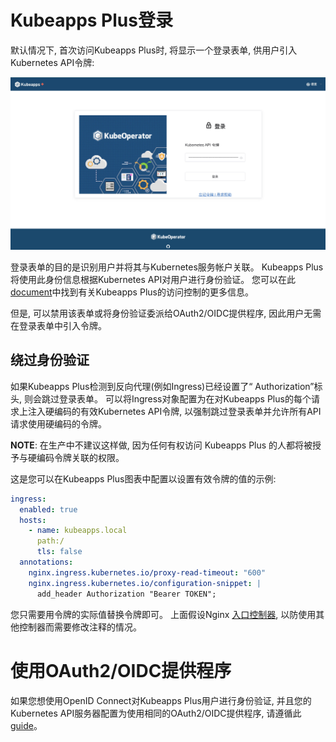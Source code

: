 # Kubeapps Plus登录

默认情况下, 首次访问Kubeapps Plus时, 将显示一个登录表单, 供用户引入Kubernetes API令牌: 

![控制台登录](../img/dashboard-login.png)

登录表单的目的是识别用户并将其与Kubernetes服务帐户关联。 Kubeapps Plus将使用此身份信息根据Kubernetes API对用户进行身份验证。 您可以在此[document](./access-control.md)中找到有关Kubeapps Plus的访问控制的更多信息。

但是, 可以禁用该表单或将身份验证委派给OAuth2/OIDC提供程序, 因此用户无需在登录表单中引入令牌。

## 绕过身份验证

如果Kubeapps Plus检测到反向代理(例如Ingress)已经设置了“ Authorization”标头, 则会跳过登录表单。 可以将Ingress对象配置为在对Kubeapps Plus的每个请求上注入硬编码的有效Kubernetes API令牌, 以强制跳过登录表单并允许所有API请求使用硬编码的令牌。

**NOTE**: 在生产中不建议这样做, 因为任何有权访问 Kubeapps Plus 的人都将被授予与硬编码令牌关联的权限。

这是您可以在Kubeapps Plus图表中配置以设置有效令牌的值的示例: 

```yaml
ingress:
  enabled: true
  hosts:
    - name: kubeapps.local
      path:/
      tls: false
  annotations:
    nginx.ingress.kubernetes.io/proxy-read-timeout: "600"
    nginx.ingress.kubernetes.io/configuration-snippet: |
      add_header Authorization "Bearer TOKEN";
```

您只需要用令牌的实际值替换令牌即可。 上面假设Nginx [入口控制器](https://kubernetes.io/docs/concepts/services-networking/ingress/#ingress-controllers), 以防使用其他控制器而需要修改注释的情况。

# 使用OAuth2/OIDC提供程序

如果您想使用OpenID Connect对Kubeapps Plus用户进行身份验证, 并且您的Kubernetes API服务器配置为使用相同的OAuth2/OIDC提供程序, 请遵循此[guide](./using-an-OIDC-provider.md)。